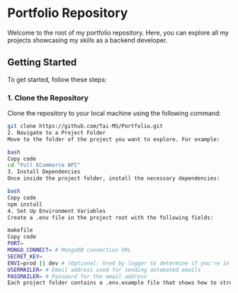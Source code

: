 # Portfolio Repository

Welcome to the root of my portfolio repository. Here, you can explore all my projects showcasing my skills as a backend developer.

## Getting Started

To get started, follow these steps:

### 1. Clone the Repository

Clone the repository to your local machine using the following command:

```bash
git clone https://github.com/Tai-MS/Portfolio.git
2. Navigate to a Project Folder
Move to the folder of the project you want to explore. For example:

bash
Copy code
cd "Full ECommerce API"
3. Install Dependencies
Once inside the project folder, install the necessary dependencies:

bash
Copy code
npm install
4. Set Up Environment Variables
Create a .env file in the project root with the following fields:

makefile
Copy code
PORT=
MONGO_CONNECT= # MongoDB connection URL
SECRET_KEY=
ENVI=prod || dev # (Optional: Used by logger to determine if you're in a dev or production environment)
USERMAILER= # Email address used for sending automated emails
PASSMAILER= # Password for the email address
Each project folder contains a .env.example file that shows how to structure your .env file and provides more detailed instructions for each specific project.
